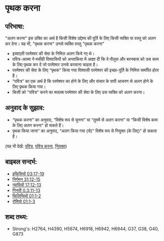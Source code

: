 # पृथक करना #

## परिभाषा: ##

"अलग करना" इस उक्ति का अर्थ है किसी विशेष उद्देश्य की पूर्ति के लिए किसी व्यक्ति या वस्तु को अलग कर देना। यह भी, "पृथक करना" उनसे व्यक्ति वस्तु "पृथक करना"

* इस्राएली परमेश्वर की सेवा के निमित्त अलग किये गए थे।
* पवित्र-आत्मा ने मसीही विश्वासियों को अन्ताकिया में आज्ञा दी कि वे पौलुस और बरनबास को उस काम के लिए पृथक कर दें जो परमेश्वर उनसे करवाना चाहता है।
* परमेश्वर की सेवा के लिए “पृथक” किया गया विश्वासी परमेश्वर की इच्छा-पूर्ति के निमित्त समर्पित होता है।
* “पवित्र” का एक अर्थ है कि परमेश्वर का होने के लिए और संसार के पापी आचरण से अलग होने के लिए पृथक किया गया।
* किसी को "पवित्र" करने का मतलब परमेश्वर की सेवा के लिए उस व्यक्ति को अलग करना।

## अनुवाद के सुझाव: ##

* “पृथक करना” का अनुवाद, “विशेष रूप से चुनना” या “तुममें से अलग करना” या “किसी विशेष काम के लिए अलग करना" हो सकते हैं।
* पृथक किया जाना” का अनुवाद, “अलग किया गया (से)" विशेष रूप से नियुक्त (के लिए)" हो सकता है।

(यह भी देखें: [पवित्र](../kt/holy.md), [पवित्र करना](../kt/sanctify.md), [निुयक्त](../kt/appoint.md))

## बाइबल सन्दर्भ: ##

* [इफिसियों 03:17-19](rc://hi/tn/help/eph/03/17)
* [निर्गमन 31:12-15](rc://hi/tn/help/exo/31/12)
* [न्यायियों 17:12-13](rc://hi/tn/help/jdg/17/12)
* [गिनती 0.3:11-13](rc://hi/tn/help/num/03/11)
* [फिलिप्पियों 01:1-2](rc://hi/tn/help/php/01/01)
* [रोमियो 01:1-3](rc://hi/tn/help/rom/01/01)

## शब्द तथ्य: ##

* Strong's: H2764, H4390, H5674, H6918, H6942, H6944, G37, G38, G40, G873
